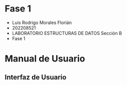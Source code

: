# Fase 1
- Luis Rodrigo Morales Florián
- 202208521
- LABORATORIO ESTRUCTURAS DE DATOS Sección B
- Fase 1

# Manual de Usuario
## Interfaz de Usuario